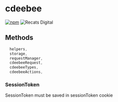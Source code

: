 # cdeebee

[![npm](https://img.shields.io/npm/v/@recats/cdeebee.svg)](https://www.npmjs.com/package/@recats/cdeebee)
![Recats Digital](https://img.shields.io/badge/recats-digital-1abc9c.svg?style=flat)

## Methods
```js
  helpers,
  storage,
  requestManager,
  cdeebeeRequest,
  cdeebeeTypes,
  cdeebeeActions,
```


### SessionToken
  SessionToken must be saved in sessionToken cookie
